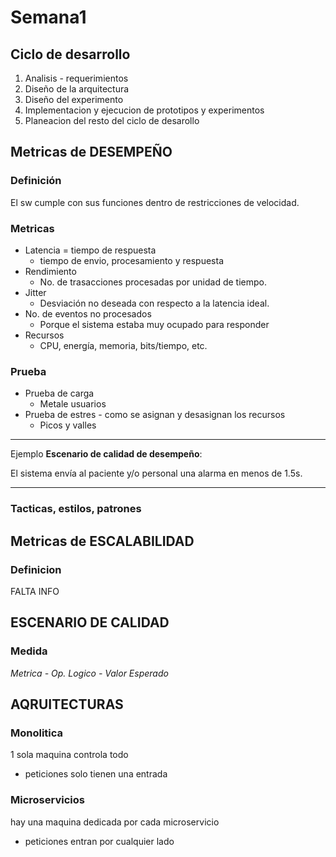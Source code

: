 # Semana1
## Ciclo de desarrollo

1. Analisis - requerimientos
2. Diseño de la arquitectura
3. Diseño del experimento
4. Implementacion y ejecucion de prototipos y experimentos
5. Planeacion del resto del ciclo de desarollo

## Metricas de DESEMPEÑO
### Definición
El sw cumple con sus funciones dentro de restricciones de velocidad.
### Metricas
- Latencia = tiempo de respuesta
  - tiempo de envio, procesamiento y respuesta
- Rendimiento
  - No. de trasacciones procesadas por unidad de tiempo.
- Jitter  
  - Desviación no deseada con respecto a la latencia ideal.
- No. de eventos no procesados
  - Porque el sistema estaba muy ocupado para responder
- Recursos
  - CPU, energía, memoria, bits/tiempo, etc.

### Prueba
- Prueba de carga
    - Metale usuarios
- Prueba de estres - como se asignan y desasignan los recursos
  - Picos y valles
----
Ejemplo **Escenario de calidad de desempeño**:

El sistema envía al paciente y/o personal una alarma en menos de 1.5s.

----
### Tacticas, estilos, patrones

## Metricas de **ESCALABILIDAD**
### Definicion
FALTA INFO

## ESCENARIO DE CALIDAD
### Medida
*Metrica - Op. Logico - Valor Esperado*

## AQRUITECTURAS
### Monolitica
1 sola maquina controla todo
- peticiones solo tienen una entrada 
### Microservicios
hay una maquina dedicada por cada microservicio
- peticiones entran por cualquier lado
